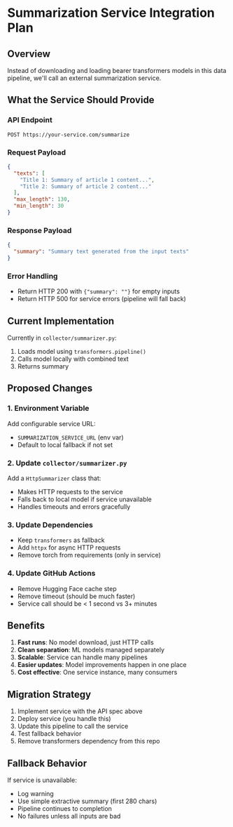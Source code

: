 # Summarization Service Integration Plan

## Overview

Instead of downloading and loading bearer transformers models in this data pipeline, we'll call an external summarization service.

## What the Service Should Provide

### API Endpoint
```
POST https://your-service.com/summarize
```

### Request Payload
```json
{
  "texts": [
    "Title 1: Summary of article 1 content...",
    "Title 2: Summary of article 2 content..."
  ],
  "max_length": 130,
  "min_length": 30
}
```

### Response Payload
```json
{
  "summary": "Summary text generated from the input texts"
}
```

### Error Handling
- Return HTTP 200 with `{"summary": ""}` for empty inputs
- Return HTTP 500 for service errors (pipeline will fall back)

## Current Implementation

Currently in `collector/summarizer.py`:
1. Loads model using `transformers.pipeline()`
2. Calls model locally with combined text
3. Returns summary

## Proposed Changes

### 1. Environment Variable
Add configurable service URL:
- `SUMMARIZATION_SERVICE_URL` (env var)
- Default to local fallback if not set

### 2. Update `collector/summarizer.py`
Add a `HttpSummarizer` class that:
- Makes HTTP requests to the service
- Falls back to local model if service unavailable
- Handles timeouts and errors gracefully

### 3. Update Dependencies
- Keep `transformers` as fallback
- Add `httpx` for async HTTP requests
- Remove torch from requirements (only in service)

### 4. Update GitHub Actions
- Remove Hugging Face cache step
- Remove timeout (should be much faster)
- Service call should be < 1 second vs 3+ minutes

## Benefits

1. **Fast runs**: No model download, just HTTP calls
2. **Clean separation**: ML models managed separately
3. **Scalable**: Service can handle many pipelines
4. **Easier updates**: Model improvements happen in one place
5. **Cost effective**: One service instance, many consumers

## Migration Strategy

1. Implement service with the API spec above
2. Deploy service (you handle this)
3. Update this pipeline to call the service
4. Test fallback behavior
5. Remove transformers dependency from this repo

## Fallback Behavior

If service is unavailable:
- Log warning
- Use simple extractive summary (first 280 chars)
- Pipeline continues to completion
- No failures unless all inputs are bad

